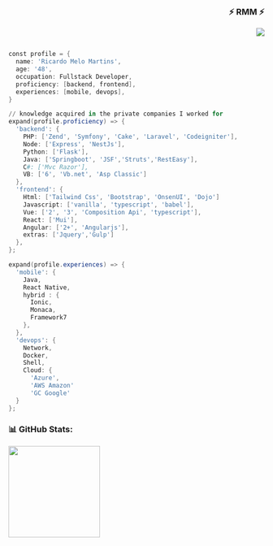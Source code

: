 
<div align="right">

### ⚡ RMM ⚡

<a href="https://www.linkedin.com/in/ricardo-melo-martins" target="_blank"><img loading="lazy" src="https://img.shields.io/badge/-LinkedIn-%230077B5?style=for-the-badge&logo=linkedin&logoColor=white" target="_blank"></a>   

</div>

``` powershell

const profile = {
  name: 'Ricardo Melo Martins',
  age: '48',
  occupation: Fullstack Developer,
  proficiency: [backend, frontend], 
  experiences: [mobile, devops],
}

// knowledge acquired in the private companies I worked for
expand(profile.proficiency) => {
  'backend': {
    PHP: ['Zend', 'Symfony', 'Cake', 'Laravel', 'Codeigniter'],
    Node: ['Express', 'NestJs'],
    Python: ['Flask'],
    Java: ['Springboot', 'JSF','Struts','RestEasy'],
    C#: ['Mvc Razor'],
    VB: ['6', 'Vb.net', 'Asp Classic']
  },
  'frontend': {
    Html: ['Tailwind Css', 'Bootstrap', 'OnsenUI', 'Dojo']
    Javascript: ['vanilla', 'typescript', 'babel'],
    Vue: ['2', '3', 'Composition Api', 'typescript'],
    React: ['Mui'],
    Angular: ['2+', 'Angularjs'],
    extras: ['Jquery','Gulp']
  },
};

expand(profile.experiences) => {
  'mobile': {
    Java,
    React Native,
    hybrid : {
      Ionic,
      Monaca,
      Framework7
    },
  },
  'devops': {
    Network,
    Docker,
    Shell,
    Cloud: {
      'Azure',
      'AWS Amazon'
      'GC Google' 
  }
};

```

### 📊 GitHub Stats:

<div>
  <a href="https://github.com/ricardo-melo-martins">
    <img loading="lazy" height="180em" src="https://github-readme-stats.vercel.app/api/top-langs/?username=ricardo-melo-martins&layout=compact&hide_border=true&title_color=00bfbf&text_color=00bfbf&bg_color=0d1117&langs_count=10&locale=pt-br" />
  </a>
</div>
